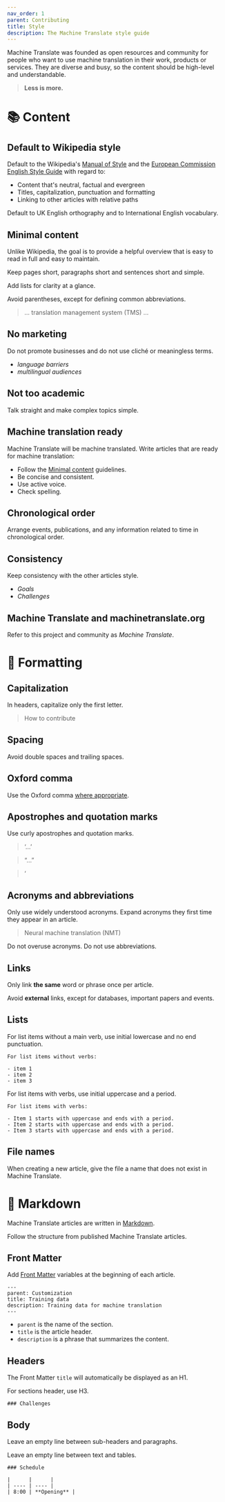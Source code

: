 ```yaml
---
nav_order: 1
parent: Contributing
title: Style
description: The Machine Translate style guide
---
```


Machine Translate was founded as open resources and community for people who want to use machine translation in their work, products or services. They are diverse and busy, so the content should be high-level and understandable.

> **Less is more.**

# 📚 Content

## Default to Wikipedia style

Default to the Wikipedia's [Manual of Style](https://en.wikipedia.org/wiki/Wikipedia:Manual_of_Style) and the [European Commission English Style Guide](https://ec.europa.eu/info/sites/default/files/styleguide_english_dgt_en.pdf) with regard to:

* Content that's neutral, factual and evergreen
* Titles, capitalization, punctuation and formatting
* Linking to other articles with relative paths

Default to UK English orthography and to International English vocabulary.


## Minimal content

Unlike Wikipedia, the goal is to provide a helpful overview that is easy to read in full and easy to maintain.

Keep pages short, paragraphs short and sentences short and simple.

Add lists for clarity at a glance.

Avoid parentheses, except for defining common abbreviations.

> ... translation management system (TMS) ...


## No marketing

Do not promote businesses and do not use cliché or meaningless terms.

* _language barriers_
* _multilingual audiences_


## Not too academic

Talk straight and make complex topics simple.


## Machine translation ready

Machine Translate will be machine translated. Write articles that are ready for machine translation:

- Follow the [Minimal content](#Minimal-content) guidelines.
- Be concise and consistent.
- Use active voice.
- Check spelling.


## Chronological order

Arrange events, publications, and any information related to time in chronological order.


## Consistency

Keep consistency with the other articles style.

- _Goals_
- _Challenges_


## Machine Translate and machinetranslate.org

Refer to this project and community as _Machine Translate_.


# 🎨 Formatting

## Capitalization

In headers, capitalize only the first letter.

> How to contribute


## Spacing

Avoid double spaces and trailing spaces.


## Oxford comma

Use the Oxford comma [where appropriate](https://en.wikipedia.org/wiki/Wikipedia:Guidance_on_applying_the_Manual_of_Style#Oxford_comma).


## Apostrophes and quotation marks

Use curly apostrophes and quotation marks.

> ‘...’

> “...”

> ’


## Acronyms and abbreviations

Only use widely understood acronyms. Expand acronyms they first time they appear in an article.

> Neural machine translation (NMT)

Do not overuse acronyms. Do not use abbreviations.


## Links

Only link **the same** word or phrase once per article.

Avoid **external** links, except for databases, important papers and events.


## Lists

For list items without a main verb, use initial lowercase and no end punctuation.

```
For list items without verbs:

- item 1
- item 2
- item 3

```

For list items with verbs, use initial uppercase and a period.

```
For list items with verbs:

- Item 1 starts with uppercase and ends with a period.
- Item 2 starts with uppercase and ends with a period.
- Item 3 starts with uppercase and ends with a period.

```

## File names

When creating a new article, give the file a name that does not exist in Machine Translate.


# 🔨 Markdown

Machine Translate articles are written in [Markdown](https://www.markdownguide.org/cheat-sheet/).

Follow the structure from published Machine Translate articles.


## Front Matter

Add [Front Matter](https://jekyllrb.com/docs/front-matter/) variables at the beginning of each article.

```
---
parent: Customization
title: Training data
description: Training data for machine translation
---
```

- `parent` is the name of the section.
- `title` is the article header.
- `description` is a phrase that summarizes the content.


## Headers

The Front Matter `title` will automatically be displayed as an H1.

For sections header, use H3.

```
### Challenges
```

## Body

Leave an empty line between sub-headers and paragraphs.

Leave an empty line between text and tables.

```
### Schedule

|      |      |
| ---- | ---- |
| 8:00 | **Opening** |
```

